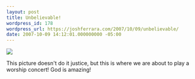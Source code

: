 ```yaml
---
layout: post
title: Unbelievable!
wordpress_id: 178
wordpress_url: https://joshferrara.com/2007/10/09/unbelievable/
date: 2007-10-09 14:12:01.000000000 -05:00
---
```

<!--Mime Type of File is image/jpeg -->

<a href="https://joshferrara.com/wp-photos/20071009-151201-1.jpg"><img src="https://joshferrara.com/wp-photos/thumb.20071009-151201-1.jpg" /></a>

This picture doesn't do it justice, but this is where we are about to play a worship concert! God is amazing!
